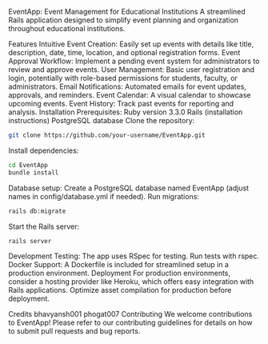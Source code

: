 EventApp: Event Management for Educational Institutions
A streamlined Rails application designed to simplify event planning and organization throughout educational institutions.

Features
Intuitive Event Creation: Easily set up events with details like title, description, date, time, location, and optional registration forms.
Event Approval Workflow: Implement a pending event system for administrators to review and approve events.
User Management: Basic user registration and login, potentially with role-based permissions for students, faculty, or administrators.
Email Notifications: Automated emails for event updates, approvals, and reminders.
Event Calendar: A visual calendar to showcase upcoming events.
Event History: Track past events for reporting and analysis.
Installation
Prerequisites:
Ruby version 3.3.0
Rails (installation instructions)
PostgreSQL database
Clone the repository:
```bash
git clone https://github.com/your-username/EventApp.git
```
Install dependencies:
```bash
cd EventApp
bundle install
```
Database setup:
Create a PostgreSQL database named EventApp (adjust names in config/database.yml if needed).
Run migrations:
```bash
rails db:migrate
```
Start the Rails server:
```bash
rails server
```
Development
Testing: The app uses RSpec for testing. Run tests with rspec.
Docker Support: A Dockerfile is included for streamlined setup in a production environment.
Deployment
For production environments, consider a hosting provider like Heroku, which offers easy integration with Rails applications. Optimize asset compilation for production before deployment.

Credits
bhavyansh001
phogat007
Contributing
We welcome contributions to EventApp! Please refer to our contributing guidelines for details on how to submit pull requests and bug reports.